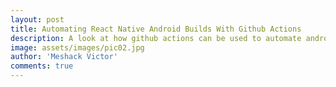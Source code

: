 ```yaml
---
layout: post
title: Automating React Native Android Builds With Github Actions
description: A look at how github actions can be used to automate android builds and later publish release verions.
image: assets/images/pic02.jpg
author: 'Meshack Victor'
comments: true
---
```

